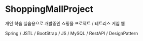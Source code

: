 # ShoppingMallProject

개인 학습 실습용으로 개발중인 쇼핑몰 프로젝트 / 테트리스 게임 웹


Spring / JSTL / BootStrap / JS / MySQL / RestAPI / DesignPattern
